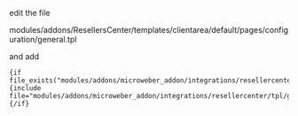 edit the file 


modules/addons/ResellersCenter/templates/clientarea/default/pages/configuration/general.tpl


and add


```
{if file_exists("modules/addons/microweber_addon/integrations/resellercenter/tpl/general.tpl")}
{include file="modules/addons/microweber_addon/integrations/resellercenter/tpl/general.tpl"}
{/if}

```